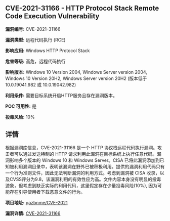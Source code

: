 ## CVE-2021-31166 - HTTP Protocol Stack Remote Code Execution Vulnerability

**漏洞编号:** CVE-2021-31166

**漏洞类型:** 远程代码执行 (RCE)

**影响应用:** Windows HTTP Protocol Stack

**危害等级:** 高危，远程代码执行

**影响版本:** Windows 10 Version 2004, Windows Server version 2004, Windows 10 Version 20H2, Windows Server version 20H2 (版本低于 10.0.19041.982 或 10.0.19042.982)

**利用条件:** 需要目标系统开启HTTP服务且存在漏洞版本。

**POC 可用性:** 是

**投毒风险:** 10%

## 详情

根据漏洞库信息，CVE-2021-31166 是一个 HTTP 协议栈远程代码执行漏洞。攻击者可以通过发送特制的 HTTP 请求利用此漏洞在目标系统上执行任意代码。漏洞影响多个版本的 Windows 10 和 Windows Server。CISA 已将此漏洞添加到已知被利用漏洞目录中，表明该漏洞在野外已被积极利用。提供的漏洞利用代码只有一个行为准则文件，因此无法判断漏洞的利用方式。考虑到漏洞被 CISA 收录，以及CVSS评分为9.8，该漏洞利用的有效性应为高。文件内容本身没有明显的投毒迹象，但考虑到缺乏实际的利用代码，这里假定存在少量投毒风险(10%), 因为可能存在引导使用者下载恶意文件的行为。

**项目地址:** [qazbnme/CVE-2021](https://github.com/qazbnme/CVE-2021)

**漏洞详情:** [CVE-2021-31166](https://nvd.nist.gov/vuln/detail/CVE-2021-31166)
